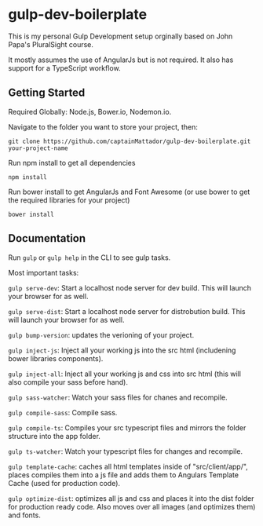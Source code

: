 # gulp-dev-boilerplate

This is my personal Gulp Development setup orginally based on John Papa's PluralSight course.

It mostly assumes the use of AngularJs but is not required. It also has support for a TypeScript workflow.


Getting Started
-------------

Required Globally: Node.js, Bower.io, Nodemon.io.

Navigate to the folder you want to store your project, then:

`git clone https://github.com/captainMattador/gulp-dev-boilerplate.git your-project-name`

Run npm install to get all dependencies

`npm install`

Run bower install to get AngularJs and Font Awesome (or use bower to get the required libraries for your project)

`bower install`


Documentation
-------------

Run `gulp` or `gulp help` in the CLI to see gulp tasks.

Most important tasks:

`gulp serve-dev`: Start a localhost node server for dev build. This will launch your browser for as well.

`gulp serve-dist`: Start a localhost node server for distrobution build. This will launch your browser for as well.

`gulp bump-version`: updates the verioning of your project.

`gulp inject-js`: Inject all your working js into the src html (includening bower libraries components).

`gulp inject-all`: Inject all your working js and css into src html (this will also compile your sass before hand).

`gulp sass-watcher`: Watch your sass files for chanes and recompile.

`gulp compile-sass`: Compile sass.

`gulp compile-ts`: Compiles your src typescript files and mirrors the folder structure into the app folder.

`gulp ts-watcher`: Watch your typescript files for changes and recompile.

`gulp template-cache`: caches all html templates inside of "src/client/app/", places compiles them into a js file and adds them to Angulars Template Cache (used for production code).

`gulp optimize-dist`: optimizes all js and css and places it into the dist folder for production ready code. Also moves over all images (and optimizes them) and fonts.
